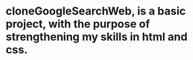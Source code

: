 # cloneGoogleSearchWeb, is a basic project, with the purpose of strengthening my skills in html and css.
